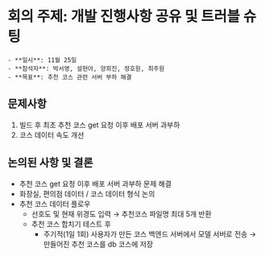 # 회의 주제: 개발 진행사항 공유 및 트러블 슈팅

    - **일시**: 11월 25일
    - **참석자**: 박서영, 설현아, 양희진, 정호원, 최주원
    - **목표**: 추천 코스 관련 서버 부하 해결

## 문제사항

1. 빌드 후 최초 추천 코스 get 요청 이후 배포 서버 과부하
2. 코스 데이터 속도 개선

## 논의된 사항 및 결론

- 추천 코스 get 요청 이후 배포 서버 과부하 문제 해결
- 화장실, 편의점 데이터 / 코스 데이터 형식 논의
- 추천 코스 데이터 플로우
  - 선호도 및 현재 위경도 입력 → 추천코스 파일명 최대 5개 반환
  - 추천 코스 합치기 테스트 후
    - 주기적(1일 1회) 사용자가 만든 코스 백엔드 서버에서 모델 서버로 전송 → 만들어진 추천 코스를 db 코스에 저장
